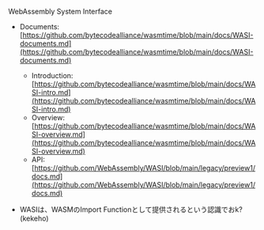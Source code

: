WebAssembly System Interface

- Documents: [https://github.com/bytecodealliance/wasmtime/blob/main/docs/WASI-documents.md](https://github.com/bytecodealliance/wasmtime/blob/main/docs/WASI-documents.md)
	- Introduction: [https://github.com/bytecodealliance/wasmtime/blob/main/docs/WASI-intro.md](https://github.com/bytecodealliance/wasmtime/blob/main/docs/WASI-intro.md)
	- Overview: [https://github.com/bytecodealliance/wasmtime/blob/main/docs/WASI-overview.md](https://github.com/bytecodealliance/wasmtime/blob/main/docs/WASI-overview.md)
	- API: [https://github.com/WebAssembly/WASI/blob/main/legacy/preview1/docs.md](https://github.com/WebAssembly/WASI/blob/main/legacy/preview1/docs.md)

- WASIは、WASMのImport Functionとして提供されるという認識でおk? (kekeho)
